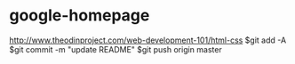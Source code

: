 # google-homepage
http://www.theodinproject.com/web-development-101/html-css
$git add -A
$git commit -m "update README"
$git push origin master
